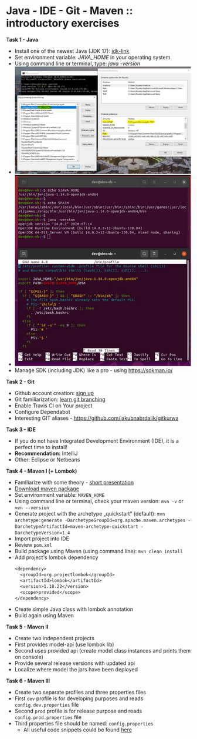 # Java - IDE - Git - Maven :: introductory exercises 

**Task 1 - Java**
- Install one of the newest Java (JDK 17): [jdk-link](https://www.oracle.com/java/technologies/downloads/#java17)
- Set environment variable: *JAVA_HOME* in your operating system
- Using command line or terminal, type: *java -version*
- ![](https://github.com/zzpj/pl-java2022/blob/main/intro/java_config_17.jpg "jdk17 windows")
- ![](https://github.com/zzpj/pl-java2022/blob/main/intro/java_config_14_unix.jpg "jdk14 ubuntu")
- Manage SDK (including JDK) like a pro - using https://sdkman.io/

**Task 2 - Git**
- Github account creation: [sign up](https://github.com/)
- Git familiarization: [learn git branching](https://learngitbranching.js.org/)
- Enable Travis CI on Your project
- Configure Dependabot
- Interesting GIT aliases - https://github.com/jakubnabrdalik/gitkurwa

**Task 3 - IDE**
- If you do not have Integrated Development Environment (IDE), it is a perfect time to install!
- **Recommendation:** IntelliJ
- Other: Eclipse or Netbeans

**Task 4 - Maven I (+ Lombok)**
- Familiarize with some theory - [short presentation](https://github.com/zzpj/pl-java2021/blob/master/ZZPJ2021-maven.pdf)
- [Download maven package](https://maven.apache.org/download.cgi?Preferred=http%3A%2F%2Fapache.mirrors.tworzy.net%2F#)
- Set environment variable: `MAVEN_HOME`
- Using command line or terminal, check your maven version: `mvn -v` or `mvn --version`
- Generate project with the archetype „quickstart” (default): `mvn archetype:generate -DarchetypeGroupId=org.apache.maven.archetypes -DarchetypeArtifactId=maven-archetype-quickstart -DarchetypeVersion=1.4`
- Import project into IDE
- Review `pom.xml`
- Build package using Maven (using command line): `mvn clean install`
- Add project's lombok dependency 
    ```
    <dependency>
      <groupId>org.projectlombok</groupId>
      <artifactId>lombok</artifactId>
      <version>1.18.22</version>
      <scope>provided</scope>
    </dependency>
    ```
- Create simple Java class with lombok annotation
- Build again using Maven

**Task 5 - Maven II**
- Create two independent projects
- First provides model-api (use lombok lib)
- Second uses provided api (create model class instances and prints them on console)
- Provide several release versions with updated api
- Localize where model the jars have been deployed
 
**Task 6 - Maven III**
- Create two separate profiles and three properties files 
- First `dev` profile is for developing purposes and reads `config.dev.properties` file 
- Second `prod` profile is for release purpose and reads `config.prod.properties` file
- Third properties file should be named: `config.properties`
    - All useful code snippets could be found [here](https://github.com/zzpj/pl-java2021/blob/main/maven-helpful-snippets.md) 




